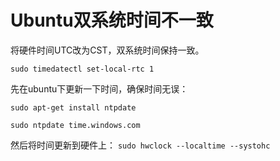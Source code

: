# Ubuntu双系统时间不一致

将硬件时间UTC改为CST，双系统时间保持一致。

`sudo timedatectl set-local-rtc 1`

先在ubuntu下更新一下时间，确保时间无误：

`sudo apt-get install ntpdate`

`sudo ntpdate time.windows.com`

然后将时间更新到硬件上：
`sudo hwclock --localtime --systohc`